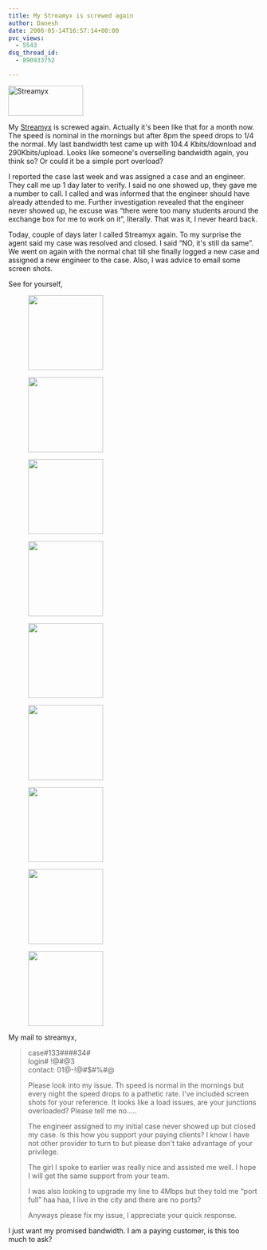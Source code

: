 ```yaml
---
title: My Streamyx is screwed again
author: Danesh
date: 2008-05-14T16:57:14+00:00
pvc_views:
  - 5543
dsq_thread_id:
  - 890933752

---
```

[<img loading="lazy" class="alignnone size-full wp-image-241" title="streamyx.gif" src="/wp-content/uploads/2007/07/streamyx.gif" alt="Streamyx" width="150" height="60" />][1]

My [Streamyx][2] is screwed again. Actually it's been like that for a month now. The speed is nominal in the mornings but after 8pm the speed drops to 1/4 the normal. My last bandwidth test came up with 104.4 Kbits/download and 290Kbits/upload. Looks like someone's overselling bandwidth again, you think so? Or could it be a simple port overload?

I reported the case last week and was assigned a case and an engineer. They call me up 1 day later to verify. I said no one showed up, they gave me a number to call. I called and was informed that the engineer should have already attended to me. Further investigation revealed that the engineer never showed up, he excuse was &#8220;there were too many students around the exchange box for me to work on it&#8221;, literally. That was it, I never heard back.

Today, couple of days later I called Streamyx again. To my surprise the agent said my case was resolved and closed. I said &#8220;NO, it's still da same&#8221;. We went on again with the normal chat till she finally logged a new case and assigned a new engineer to the case. Also, I was advice to email some screen shots.

See for yourself,

<div id='gallery-1' class='gallery galleryid-566 gallery-columns-3 gallery-size-thumbnail'>
  <figure class='gallery-item'> 
  
  <div class='gallery-icon landscape'>
    <a href='/posts/my-streamyx-is-screwed-again/attachment/1/'><img width="150" height="150" src="/wp-content/uploads/2008/05/1-150x150.png" class="attachment-thumbnail size-thumbnail" alt="" loading="lazy" /></a>
  </div></figure><figure class='gallery-item'> 
  
  <div class='gallery-icon landscape'>
    <a href='/posts/my-streamyx-is-screwed-again/attachment/2/'><img width="150" height="150" src="/wp-content/uploads/2008/05/2-150x150.png" class="attachment-thumbnail size-thumbnail" alt="" loading="lazy" /></a>
  </div></figure><figure class='gallery-item'> 
  
  <div class='gallery-icon landscape'>
    <a href='/posts/my-streamyx-is-screwed-again/attachment/3/'><img width="150" height="150" src="/wp-content/uploads/2008/05/3-150x150.png" class="attachment-thumbnail size-thumbnail" alt="" loading="lazy" /></a>
  </div></figure><figure class='gallery-item'> 
  
  <div class='gallery-icon landscape'>
    <a href='/posts/my-streamyx-is-screwed-again/attachment/4/'><img width="150" height="150" src="/wp-content/uploads/2008/05/4-150x150.png" class="attachment-thumbnail size-thumbnail" alt="" loading="lazy" /></a>
  </div></figure><figure class='gallery-item'> 
  
  <div class='gallery-icon landscape'>
    <a href='/posts/my-streamyx-is-screwed-again/attachment/5/'><img width="150" height="150" src="/wp-content/uploads/2008/05/5-150x150.png" class="attachment-thumbnail size-thumbnail" alt="" loading="lazy" /></a>
  </div></figure><figure class='gallery-item'> 
  
  <div class='gallery-icon landscape'>
    <a href='/posts/my-streamyx-is-screwed-again/attachment/6/'><img width="150" height="150" src="/wp-content/uploads/2008/05/6-150x150.png" class="attachment-thumbnail size-thumbnail" alt="" loading="lazy" /></a>
  </div></figure><figure class='gallery-item'> 
  
  <div class='gallery-icon landscape'>
    <a href='/posts/my-streamyx-is-screwed-again/attachment/7/'><img width="150" height="150" src="/wp-content/uploads/2008/05/7-150x150.png" class="attachment-thumbnail size-thumbnail" alt="" loading="lazy" /></a>
  </div></figure><figure class='gallery-item'> 
  
  <div class='gallery-icon landscape'>
    <a href='/posts/my-streamyx-is-screwed-again/attachment/8/'><img width="150" height="150" src="/wp-content/uploads/2008/05/8-150x150.png" class="attachment-thumbnail size-thumbnail" alt="" loading="lazy" /></a>
  </div></figure><figure class='gallery-item'> 
  
  <div class='gallery-icon landscape'>
    <a href='/posts/my-streamyx-is-screwed-again/attachment/9/'><img width="150" height="150" src="/wp-content/uploads/2008/05/9-150x150.png" class="attachment-thumbnail size-thumbnail" alt="" loading="lazy" /></a>
  </div></figure>
</div>

  
My mail to streamyx,

> case#133####34#  
> login# !@#@3  
> contact: 01@-!@#$#%#@
> 
> Please look into my issue. Th speed is normal in the mornings but every night the speed drops to a pathetic rate. I've included screen shots for your reference. It looks like a load issues, are your junctions overloaded? Please tell me no&#8230;..
> 
> The engineer assigned to my initial case never showed up but closed my case. Is this how you support your paying clients? I know I have not other provider to turn to but please don't take advantage of your privilege.
> 
> The girl I spoke to earlier was really nice and assisted me well. I hope I will get the same support from your team.
> 
> I was also looking to upgrade my line to 4Mbps but they told me &#8220;port full&#8221; haa haa, I live in the city and there are no ports?
> 
> Anyways please fix my issue, I appreciate your quick response.

I just want my promised bandwidth. I am a paying customer, is this too much to ask?

 [1]: /wp-content/uploads/2007/07/streamyx.gif
 [2]: http://www.streamyx.com.my/